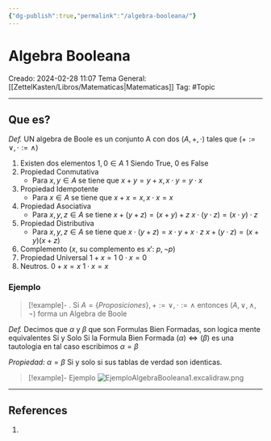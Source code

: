```yaml
---
{"dg-publish":true,"permalink":"/algebra-booleana/"}
---
```



# Algebra Booleana
Creado: 2024-02-28 11:07
Tema General:[[ZettelKasten/Libros/Matematicas\|Matematicas]]
Tag: #Topic


___
## Que es?
*Def.* UN algebra de Boole es un conjunto A con dos $(A, +, \cdot)$ tales que $(+:= \vee, \cdot := \wedge)$

1. Existen dos elementos $1,0 \in A$ 1 Siendo True, 0 es False
2. Propiedad Conmutativa
	-  Para $x,y \in A$ se tiene que 
	$x+ y = y + x, x \cdot y = y \cdot x$
3. Propiedad Idempotente
	- Para $x \in A$ se tiene que 
	$x + x = x , x \cdot x = x$
4. Propiedad Asociativa
	- Para $x,y,z \in A$ se tiene
	$x+(y+z) = (x+y) + z$
	$x \cdot (y \cdot z) = (x \cdot y) \cdot z$
5. Propiedad Distributiva
	- Para $x,y,z \in A$ se tiene que
	$x \cdot (y + z) = x \cdot y + x \cdot z$
	$x + (y \cdot z) = (x + y)(x + z)$
6. Complemento
	($x$, su complemento es $x\prime$: $p, \neg p$)
7. Propiedad Universal
	$1+ x = 1$
	$0 \cdot x = 0$
8. Neutros.
	$0 + x = x$
	$1 \cdot x = x$

### Ejemplo

>[!example]- .
>Si  $A =\{Proposiciones\}, +:=\vee, \cdot:=\wedge$ entonces $(A,\vee, \wedge, \neg)$ forma un Algebra de Boole

*Def.* Decimos que $\alpha$ y $\beta$ que son Formulas Bien Formadas, son logica mente equivalentes Si y Solo Si la Formula Bien Formada $(\alpha)\iff (\beta)$ es una tautologia en tal caso escribimos $\alpha = \beta$

*Propiedad:* $\alpha = \beta$ Si y solo si sus tablas de verdad son identicas.

>[!example]- Ejemplo
>![EjemploAlgebraBooleana1.excalidraw.png](/img/user/Excalidraw/EjemploAlgebraBooleana1.excalidraw.png)
___
## References
1.